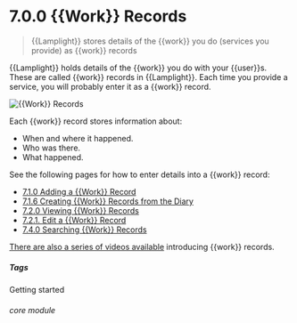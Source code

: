 # 7.0.0 <i class="fas fa-hammer"></i> {{Work}} Records

> {{Lamplight}} stores details of the {{work}} you do (services you provide) as {{work}} records



{{Lamplight}} holds details of the {{work}} you do with your {{user}}s. These are called {{work}} records in {{Lamplight}}. Each time you provide a service, you will probably enter it as a {{work}} record. 

![{{Work}} Records](7.0.0a.png)

Each {{work}} record stores information about:
- When and where it happened.
- Who was there.
- What happened.


See the following pages for how to enter details into a {{work}} record:
- [7.1.0 Adding a {{Work}} Record](/help/index/p/7.1.0)
- [7.1.6 Creating {{Work}} Records from the Diary](/help/index/p/7.1.6)
- [7.2.0 Viewing {{Work}} Records](/help/index/p/7.2.0)
- [7.2.1. Edit a {{Work}} Record](/help/index/p/7.2.1)
- [7.4.0 Searching {{Work}} Records](/help/index/p/7.4.0)


[There are also a series of videos available](/help/index/p/51.4.0) introducing {{work}} records.

##### Tags
Getting started

###### core module

